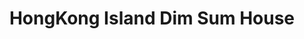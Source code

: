---
title: "HongKong Island Dim Sum House"
url: /toronto/hongkong-island-dim-sum-house/
shop: Bäckerei
---